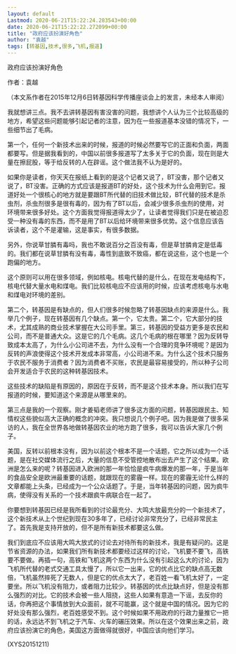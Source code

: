 ```yaml
---
layout: default
Lastmod: 2020-06-21T15:22:24.283543+00:00
date: 2020-06-21T15:22:22.272099+00:00
title: "政府应该扮演好角色"
author: "袁越"
tags: [转基因,技术,很多,飞机,报道]
---
```


政府应该扮演好角色

作者：袁越

（本文系作者在2015年12月6日转基因科学传播座谈会上的发言，未经本人审阅）

我就想讲三点。我不去讲转基因有害没害的问题，我想讲个人认为三个比较高级的地方，希望这些问题能够引起记者的注意，因为在一些报道基本没错的情况下，一些细节出了毛病。

第一个，任何一个新技术出来的时候，报道的时候必然要写它的正面和负面，两面都要写。但是据我看到的，中国以前很多报道写了太多关于它的负面，现在则是大量在擦屁股，等于给反转的人在辟谣。这个做法我不认为是好的。

如果你是读者，你天天在报纸上看到的是这个记者又说了，BT没害，那个记者又说了，BT没害。正确的方式应该是报道BT的好处，这个技术为什么会用到它。报道好处一个很核心的地方就是要跟BT所代替的旧技术做比较，BT代替的技术是杀虫剂，杀虫剂很多是很有毒的，因为有了BT以后，会减少很多杀虫剂的使用，对环境带来很多好处。这个方面我觉得报道得太少了，让读者觉得我们只是在被迫忍受一种没有毒的东西，而不是用了BT以后给环境带来很多优势。这个信息应该告诉读者，这个不是灌输，这是事实，有很多数据。

另外，你说草甘膦有毒吗，我也不敢说百分之百没有毒，但是草甘膦肯定是低毒的。我们都在说草甘膦有没有毒，毒性到底致不致癌，都在说这些，这个也是一个跑偏的地方。

这个原则可以用在很多领域，例如核电。核电代替的是什么，在现在发电结构下，核电代替大量水电和煤电。我们比较核电应不应该用的时候，应该考虑核电与水电和煤电对环境的差别。

第二个，转基因是有缺点的，但人们很多时候忽略了转基因缺点的来源是什么。我举几个例子，现在转基因有几个缺点。第一个，它太贵。第二个，它大部分的技术，尤其成熟的商业技术掌握在大公司手里。第三，转基因的受益方更多是农民和公司，而不是普通大众。这是它的几个毛病。这几个毛病的根在哪里？因为反转导致成本太高了，为什么小公司进不去，为什么没有一个合理的竞争环境呢？是因为反转的声浪使得这个技术开发成本非常高，小公司进不来。为什么这个技术只服务于农民不服务于消费者？因为消费者不买账，农民是最容易接受的，所以种子公司会开发适合于农民的这种转基因技术。

这些技术的缺陷是有原因的，原因在于反转，而不是这个技术本身。所以我们在写报道的时候，要知道这个来源是从哪里来的。

第三点是我的一个观察。刚才姜韬老师讲了很多这方面的问题，转基因跟民主、知情权这些貌似高大正确的概念的冲突。我只想说几个例子吧。因为我是做了很多采访的人，我在全世界各地做转基因农业的地方跑了很多，我可以告诉大家几个例子。

美国，反转以前根本没有，因为以前这个根本不是一个话题，它之所以成为一个话题，是在社交媒体流行之后，大量的信息不受管控地散布出去产生了这个结果。欧洲是怎么来的呢？转基因进入欧洲的那一年恰恰是疯牛病爆发的那一年，于是当年的食品安全是欧洲最重要的话题，就跟现在的雾霾一样。现在的雾霾无论什么样的文章都能上头条，已经成为一个公众话题了。于是，当年转基因的问题，因为疯牛病，使得没有关系的一个技术跟疯牛病联合在一起了。

你要想到转基因已经是我所看到的讨论最充分、大鸣大放最充分的一个新技术了，这个新技术从上个世纪到现在30多年了，已经讨论非常充分了，已经非常民主了。首先我是支持开放的，但不是所有新技术都要这么做。

我们到底应不应该用大鸣大放式的讨论去对待所有的新技术，我是有疑问的。这是节省资源的办法，如果我们所有新技术都要经过这样的讨论，飞机要不要飞，高铁要不要做。再插一句，高铁和飞机这两个东西为什么没有引起这么大的讨论，因为飞机所代替的老式交通工具太慢了，所以它一出来，它的优点比它的缺点高无数倍，飞机虽然摔死了无数人，但是它的优点太大了，老百姓一看飞机太好了，一定要坐。所以飞机没有阻力，或者阻力比较少。转基因的优点比缺点好，但是没有那么强烈的对比。它的技术会被一些人阻挠，这些人如果有意造一下谣，去反你的话，你再把这个事情放到大众面前，就不可能赢，这个就是中国的情况。因为它的好处没有那么强烈，老百姓感受不到。这个时候如果不用政府的行政力量推它一把的话，永远达不到飞机之于汽车、火车的碾压效果。所以在这个效果出来之前，政府应该扮演它的角色，美国这方面做得就很好，中国应该向他们学习。

(XYS20151211)


